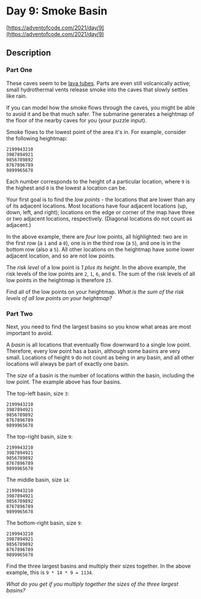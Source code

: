 # Day 9: Smoke Basin

[https://adventofcode.com/2021/day/9](https://adventofcode.com/2021/day/9)

## Description

### Part One

These caves seem to be [lava tubes](https://en.wikipedia.org/wiki/Lava_tube).
Parts are even still volcanically active; small hydrothermal vents release smoke
into the caves that slowly
<span title="This was originally going to be a puzzle about watersheds, but we're already under water.">settles
like rain</span>.

If you can model how the smoke flows through the caves, you might be able to
avoid it and be that much safer. The submarine generates a heightmap of the
floor of the nearby caves for you (your puzzle input).

Smoke flows to the lowest point of the area it's in. For example, consider the
following heightmap:

    2199943210
    3987894921
    9856789892
    8767896789
    9899965678

Each number corresponds to the height of a particular location, where `9` is the
highest and `0` is the lowest a location can be.

Your first goal is to find the _low points_ - the locations that are lower than
any of its adjacent locations. Most locations have four adjacent locations (up,
down, left, and right); locations on the edge or corner of the map have three or
two adjacent locations, respectively. (Diagonal locations do not count as
adjacent.)

In the above example, there are _four_ low points, all highlighted: two are in
the first row (a `1` and a `0`), one is in the third row (a `5`), and one is in
the bottom row (also a `5`). All other locations on the heightmap have some
lower adjacent location, and so are not low points.

The _risk level_ of a low point is _1 plus its height_. In the above example,
the risk levels of the low points are `2`, `1`, `6`, and `6`. The sum of the
risk levels of all low points in the heightmap is therefore _`15`_.

Find all of the low points on your heightmap. _What is the sum of the risk
levels of all low points on your heightmap?_

### Part Two

Next, you need to find the largest basins so you know what areas are most
important to avoid.

A _basin_ is all locations that eventually flow downward to a single low point.
Therefore, every low point has a basin, although some basins are very small.
Locations of height `9` do not count as being in any basin, and all other
locations will always be part of exactly one basin.

The _size_ of a basin is the number of locations within the basin, including the
low point. The example above has four basins.

The top-left basin, size `3`:

    2199943210
    3987894921
    9856789892
    8767896789
    9899965678

The top-right basin, size `9`:

    2199943210
    3987894921
    9856789892
    8767896789
    9899965678

The middle basin, size `14`:

    2199943210
    3987894921
    9856789892
    8767896789
    9899965678

The bottom-right basin, size `9`:

    2199943210
    3987894921
    9856789892
    8767896789
    9899965678

Find the three largest basins and multiply their sizes together. In the above
example, this is `9 * 14 * 9 = 1134`.

_What do you get if you multiply together the sizes of the three largest
basins?_
